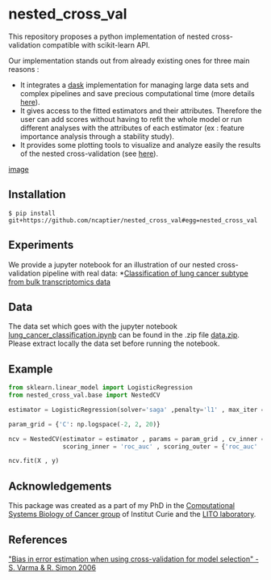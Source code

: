# nested_cross_val   

This repository proposes a python implementation of nested cross-validation compatible with scikit-learn API.

Our implementation stands out from already existing ones for three main reasons :
* It integrates a [dask](https://dask.org/) implementation for managing large data sets and complex pipelines and save precious computational time (more details [here](https://ml.dask.org/hyper-parameter-search.html#hyper-parameter-search)). 
* It gives access to the fitted estimators and their attributes. Therefore the user can add scores without having to refit the whole model or run different analyses with the attributes of each estimator (ex : feature importance analysis through a stability study). 
* It provides some plotting tools to visualize and analyze easily the results of the nested cross-validation (see [here](https://github.com/ncaptier/nested_cross_val/tree/main/nested_cross_val/tools)).

[image](ncv_image.png)

## Installation

```
$ pip install git+https://github.com/ncaptier/nested_cross_val#egg=nested_cross_val
```

## Experiments

We provide a jupyter notebook for an illustration of our nested cross-validation pipeline with real data:
*[Classification of lung cancer subtype from bulk transcriptomics data](lung_cancer_classification.ipynb)

## Data

The data set which goes with the jupyter notebook [lung_cancer_classification.ipynb](lung_cancer_classification.ipynb) can be found in the .zip file [data.zip](data.zip). Please extract locally the data set before running the notebook.

## Example

```python
from sklearn.linear_model import LogisticRegression
from nested_cross_val.base import NestedCV

estimator = LogisticRegression(solver='saga' ,penalty='l1' , max_iter = 2000)

param_grid = {'C': np.logspace(-2, 2, 20)}

ncv = NestedCV(estimator = estimator , params = param_grid , cv_inner = 5  , cv_outer = 5  , 
               scoring_inner = 'roc_auc' , scoring_outer = {'roc_auc' : 'roc_auc' , 'average_precision' : 'average_precision'})

ncv.fit(X , y)
```

## Acknowledgements

This package was created as a part of my PhD in the [Computational Systems Biology of Cancer group](http://sysbio.curie.fr) of Institut Curie and the [LITO laboratory](https://www.lito-web.fr/en/).

## References
["Bias in error estimation when using cross-validation for model selection" - S. Varma & R. Simon 2006](https://www.ncbi.nlm.nih.gov/pmc/articles/PMC1397873/pdf/1471-2105-7-91.pdf)
